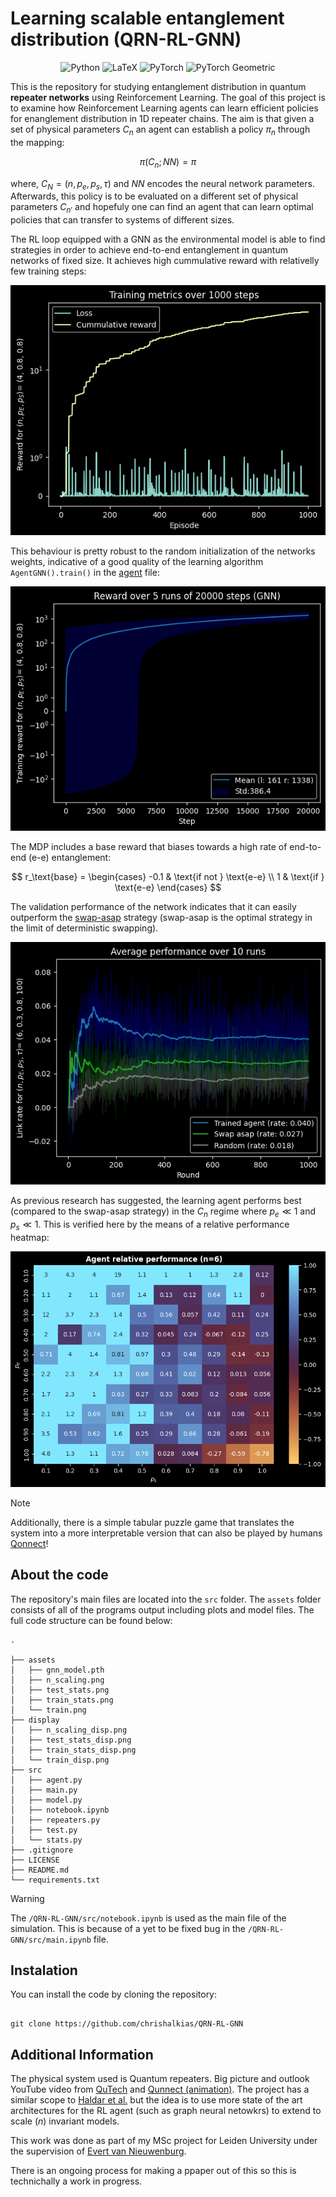 # Learning scalable entanglement distribution (QRN-RL-GNN)




<div align='center'>

![Python](https://img.shields.io/badge/Python-3776AB?logo=python&logoColor=white)
![LaTeX](https://img.shields.io/badge/LaTeX-008080?logo=latex&logoColor=white)
![PyTorch](https://img.shields.io/badge/PyTorch-EE4C2C?logo=pytorch&logoColor=white)
![PyTorch Geometric](https://img.shields.io/badge/PyTorch%20Geometric-EE4C2C?style=flat&logo=pytorch&logoColor=white)

</div>

This is the repository for studying entanglement distribution in quantum **repeater networks** using Reinforcement Learning. The goal of this project is to examine how Reinforcement Learning agents can learn efficient policies for enanglement distribution in 1D repeater chains. The aim is that given a set of physical parameters $C_n$ an agent can establish a policy $\pi_n$ through the mapping:

$$ 
\pi(C_n; NN) = \pi
$$

where, $C_N = (n, p_e, p_s, \tau)$ and $NN$ encodes the neural network parameters. Afterwards, this policy is to be evaluated on a different set of physical parameters $C_{n'}$ and hopefuly one can find an agent that can learn optimal policies that can transfer to systems of different sizes.

The RL loop equipped with a GNN as the environmental model is able to find strategies in order to achieve end-to-end entanglement in quantum networks of fixed size. It achieves high cummulative reward with relativelly few training steps:

![Alt text](./assets/display/train_disp.png)

This behaviour is pretty robust to the random initialization of the networks weights, indicative of a good quality of the learning algorithm `AgentGNN().train()` in the [agent](./src/agent.py) file:

![Alt text](./assets/display/train_stats_disp.png)

The MDP includes a base reward that biases towards a high rate of end-to-end (e-e) entanglement:

$$
r_\text{base} = \begin{cases}
             -0.1  & \text{if not } \text{e-e} \\
             1  & \text{if } \text{e-e}
       \end{cases}
$$

The validation performance of the network indicates that it can easily outperform the [swap-asap](https://quantum-journal.org/papers/q-2025-05-15-1744/) strategy (swap-asap is the optimal strategy in the limit of deterministic swapping).

![Alt text](./assets/display/test_stats_disp.png)

As previous research has suggested, the learning agent performs best (compared to the swap-asap strategy) in the $C_n$ regime where $p_e \ll 1$ and $p_s \ll 1$. This is verified here by the means of a relative performance heatmap:

![Alt text](./assets/display/heatmap_disp.png)

> [!NOTE]
>Additionally, there is a simple tabular puzzle game that translates the system into a more interpretable version that can also be played by humans [Qonnect](https://github.com/chrishalkias/qonnect)!



## About the code
The repository's main files are located into the `src` folder. The `assets` folder consists of all of the programs output including plots and model files. The full code structure can be found below:

```
.

├── assets
│   ├── gnn_model.pth
│   ├── n_scaling.png
│   ├── test_stats.png
│   ├── train_stats.png
│   └── train.png
├── display
│   ├── n_scaling_disp.png
│   ├── test_stats_disp.png
│   ├── train_stats_disp.png
│   └── train_disp.png
├── src
│   ├── agent.py
│   ├── main.py
│   ├── model.py
│   ├── notebook.ipynb
│   ├── repeaters.py
│   ├── test.py
│   └── stats.py
├── .gitignore
├── LICENSE
├── README.md
└── requirements.txt
```
>[!WARNING]
> The `/QRN-RL-GNN/src/notebook.ipynb` is used as the main file of the simulation. This is because of a yet to be fixed bug in the `/QRN-RL-GNN/src/main.ipynb` file.

## Instalation
  You can install the code by cloning the repository:
```

git clone https://github.com/chrishalkias/QRN-RL-GNN

```

## Additional Information
The physical system used is Quantum repeaters. Big picture and outlook YouTube video from [QuTech](https://www.youtube.com/watch?v=9iCFH9Fk184) and [Qunnect (animation)](https://www.youtube.com/watch?v=3_oqkFO4f-A). The project has a similar scope to [Haldar et al.](https://arxiv.org/abs/2303.00777) but the idea is to use more state of the art architectures for the RL agent (such as graph neural netowkrs) to extend to scale ($n$) invariant models.

This work was done as part of my MSc project for Leiden University under the supervision of [Evert van Nieuwenburg](https://github.com/everthemore).

There is an ongoing process for making a ppaper out of this so this is technichally a work in progress.



  

